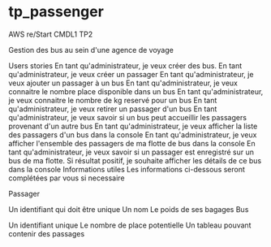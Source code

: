 # tp_passenger

AWS re/Start CMDL1 TP2

Gestion des bus au sein d'une agence de voyage

Users stories
En tant qu'administrateur, je veux créer des bus.
En tant qu'administrateur, je veux créer un passager
En tant qu'administrateur, je veux ajouter un passager à un bus
En tant qu'administrateur, je veux connaitre le nombre place disponible dans un bus
En tant qu'administrateur, je veux connaitre le nombre de kg reservé pour un bus
En tant qu'administrateur, je veux retirer un passager d'un bus
En tant qu'administrateur, je veux savoir si un bus peut accueillir les passagers provenant d'un autre bus
En tant qu'administrateur, je veux afficher la liste des passagers d'un bus dans la console
En tant qu'administrateur, je veux afficher l'ensemble des passagers de ma flotte de bus dans la console
En tant qu'administrateur, je veux savoir si un passager est enregistré sur un bus de ma flotte. Si résultat positif, je souhaite afficher les détails de ce bus dans la console
Informations utiles
Les informations ci-dessous seront complétées par vous si necessaire

Passager

Un identifiant qui doit être unique
Un nom
Le poids de ses bagages
Bus

Un identifiant unique
Le nombre de place potentielle
Un tableau pouvant contenir des passages
